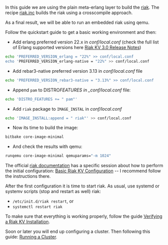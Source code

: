 In this guide we are using the plain meta-erlang layer to build the [riak](http://www.riak.info). The recipe [riak.inc](https://github.com/meta-erlang/meta-erlang/blob/master/recipes-database/riak/riak.inc) builds the riak using a crosscompile approach.

As a final result, we will be able to run an embedded riak using qemu.

Follow the quickstart guide to get a basic working environment and then:

- Add erlang preferred version 22.x in _conf/local.conf_ (check the full list of Erlang supported versions here [Riak KV 3.0 Release Notes](https://github.com/basho/riak/blob/develop-3.0/RELEASE-NOTES.md#riak-kv-30-release-notes))

```bash
echo 'PREFERRED_VERSION_erlang = "22%" >> conf/local.conf
echo 'PREFERRED_VERSION_erlang-native = "22%" >> conf/local.conf
```

- Add rebar3-native preferred version 3.13 in _conf/local.conf_ file

```bash
echo 'PREFERRED_VERSION_rebar3-native = "3.13%" >> conf/local.conf
```

- Append `pam` to DISTRO*FEATURES in \_conf/local.conf* file:

```bash
echo 'DISTRO_FEATURES += " pam"'
```

- Add `riak` package to `IMAGE_INSTAL` in _conf/local.conf_

```bash
echo 'IMAGE_INSTALL:append = " riak"' >> conf/local.conf
```

- Now its time to build the image:

```bash
bitbake core-image-minimal
```

- And check the results with qemu:

```bash
runqemu core-image-minimal qemuparams="-m 1024"
```

The official [riak documentation](https://docs.riak.com/riak/kv/2.2.3/index.html) has a specific session about how to perform the initial configuration: [Basic Riak KV Configuration](https://docs.riak.com/riak/kv/2.2.3/configuring/basic.1.html) -- I recommend follow the instructions there.

After the first configuration it is time to start riak. As usual, use systemd or systemv scripts (stop and restart as well) riak:

- `/etc/init.d/riak restart`, or
- `systemctl restart riak`

To make sure that everything is working properly, follow the guide [Verifying a Riak KV Installation](https://docs.riak.com/riak/kv/2.2.3/setup/installing/verify/index.html).

Soon or later you will end up configuring a cluster. Then following this guide: [Running a Cluster](https://docs.riak.com/riak/kv/2.2.3/using/running-a-cluster.1.html).
